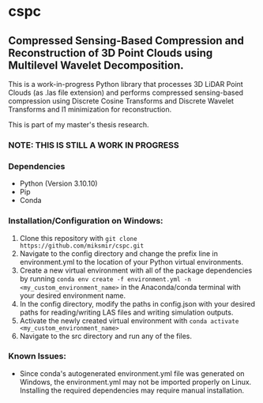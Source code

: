 # cspc
## Compressed Sensing-Based Compression and Reconstruction of 3D Point Clouds using Multilevel Wavelet Decomposition.

<p> This is a work-in-progress Python library that processes 3D LiDAR Point Clouds (as .las file extension)
and performs compressed sensing-based compression using Discrete Cosine Transforms and Discrete Wavelet
Transforms and l1 minimization for reconstruction. </p>

This is part of my master's thesis research.

### NOTE: THIS IS STILL A WORK IN PROGRESS

### Dependencies
- Python (Version 3.10.10)
- Pip
- Conda

### Installation/Configuration on Windows:
1. Clone this repository with `git clone https://github.com/miksmir/cspc.git`
2. Navigate to the config directory and change the prefix line in environment.yml to the location of your Python virtual environments.
3. Create a new virtual environment with all of the package dependencies by running `conda env create -f environment.yml -n <my_custom_environment_name>` in the Anaconda/conda terminal with your desired environment name.
4. In the config directory, modify the paths in config.json with your desired paths for reading/writing LAS files and writing simulation outputs.
5. Activate the newly created virtual environment with `conda activate <my_custom_environment_name>`
6. Navigate to the src directory and run any of the files.

### Known Issues:
- Since conda's autogenerated environment.yml file was generated on Windows, the environment.yml may not be imported properly on Linux. Installing the required dependencies may require manual installation.
